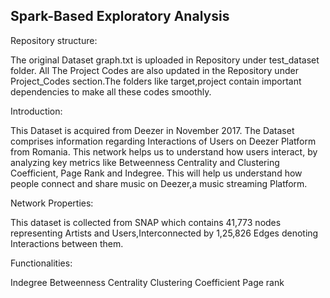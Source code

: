 ## Spark-Based Exploratory Analysis 

Repository structure:

The original Dataset graph.txt is uploaded in Repository under test_dataset folder. All The Project Codes are also updated in the Repository under Project_Codes section.The folders like target,project
contain important dependencies to make all these codes smoothly.

Introduction:

This Dataset is acquired from Deezer in November 2017. The Dataset comprises information regarding Interactions of Users on Deezer Platform from Romania. This network helps us to understand how users interact,
by analyzing key metrics like Betweenness Centrality and Clustering Coefficient, Page Rank and Indegree. This will help us understand how people connect and share music on Deezer,a music streaming Platform.


Network Properties:

This dataset is collected from SNAP which contains 41,773 nodes representing Artists and Users,Interconnected by 1,25,826 Edges denoting Interactions between them.

Functionalities:

Indegree
Betweenness Centrality
Clustering Coefficient
Page rank
